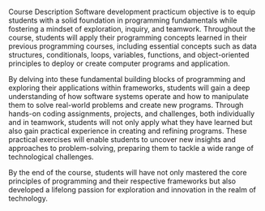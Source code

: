 Course Description
Software development practicum objective is to equip students with a solid foundation in programming fundamentals while fostering a mindset of exploration, inquiry, and teamwork. Throughout the course, students will apply their programming concepts learned in their previous programming courses, including essential concepts such as data structures, conditionals, loops, variables, functions, and object-oriented principles to deploy or create computer programs and application.

By delving into these fundamental building blocks of programming and exploring their applications within frameworks, students will gain a deep understanding of how software systems operate and how to manipulate them to solve real-world problems and create new programs. Through hands-on coding assignments, projects, and challenges, both individually and in teamwork, students will not only apply what they have learned but also gain practical experience in creating and refining programs. These practical exercises will enable students to uncover new insights and approaches to problem-solving, preparing them to tackle a wide range of technological challenges.

 

By the end of the course, students will have not only mastered the core principles of programming and their respective frameworks but also developed a lifelong passion for exploration and innovation in the realm of technology.
